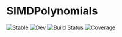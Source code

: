 # SIMDPolynomials

[![Stable](https://img.shields.io/badge/docs-stable-blue.svg)](https://YingboMa.github.io/SIMDPolynomials.jl/stable)
[![Dev](https://img.shields.io/badge/docs-dev-blue.svg)](https://YingboMa.github.io/SIMDPolynomials.jl/dev)
[![Build Status](https://github.com/YingboMa/SIMDPolynomials.jl/actions/workflows/CI.yml/badge.svg?branch=master)](https://github.com/YingboMa/SIMDPolynomials.jl/actions/workflows/CI.yml?query=branch%3Amaster)
[![Coverage](https://codecov.io/gh/YingboMa/SIMDPolynomials.jl/branch/master/graph/badge.svg)](https://codecov.io/gh/YingboMa/SIMDPolynomials.jl)

